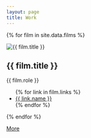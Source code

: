 ```yaml
---
layout: page
title: Work
---
```


{% for film in site.data.films %}
<div class="card">
  <img class="card-image" src="/img/{{ film.image }}" alt="{{ film.title }}">
  <div class="card-main">
    <h2 class="card-title">{{ film.title }}</h2>
    <p>{{ film.role }}</p>
    <ul class="card-list">
    {% for link in film.links %}
      <li><a href="{{ link.link }}" target="_blank">{{ link.name }}</a></li>
    {% endfor %}
    </ul>
  </div>
</div>
{% endfor %}

[More](http://www.imdb.com/name/nm3598310/)
